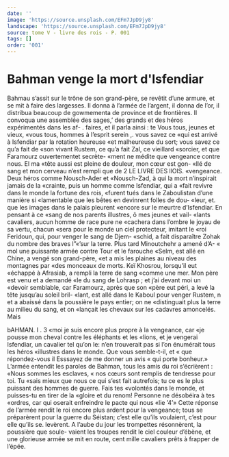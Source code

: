 ```yaml
---
date: ''
image: 'https://source.unsplash.com/EFm7JpD9jy8'
landscape: 'https://source.unsplash.com/EFm7JpD9jy8'
source: tome V - livre des rois - P. 001
tags: []
order: '001'
---
```


# Bahman venge la mort d'Isfendiar

Bahmau s’assit sur le trône de son grand-père, se revêtit d’une armure, et se mit à faire des largesses. Il donna à l’armée de l’argent, il donna de l’or, il
distribua beaucoup de gowmementa de province et de frontières. Il convoqua une assemblée des sages,’
des grands et des héros expérimentés dans les af-
. faires, et il parla ainsi : te Vous tous, jeunes et vieux, «vous tous, hommes à l’esprit serein ,. vous savez ce
«qui est arrivé à Isfendiar par la rotation heureuse
«et malheureuse du sort; vous savez ce qu’a fait de
«son vivant Rustem, ce qu’a fait Zal, ce vieillard «sorcier, et que Faramourz ouvertementet secrète- «ment ne médite que vengeance contre nous. El ma «tête aussi est pleine de douleur, mon cœur est gon- «llé de sang et mon cerveau n’est rempli que de
2 LE LIVRE DES llOlS. «vengeance. Deux héros comme Nousch-Ader et
«Nousch-Zad, à qui la mort n’inspirait jamais de la
«crainte, puis un homme comme Isfendiar, qui a
«fait revivre dans le monde la fortune des rois, «furent tués dans le Zaboulistan d’une manière si
«lamentable que les bêtes en devinrent folles de dou-
«leur, et. que les images dans le palais pleurent «encore sur le meurtre d’Isfendiar. En pensant à ce
«sang de nos parents illustres, ô mes jeunes et vail-
«lants cavaliers, aucun homme de race pure ne «cachera dans l’ombre le joyau de sa vertu, chacun
«sera pour le monde un ciel protecteur, imitant le «roi Feridoun, qui, pour venger le sang de Djem- «schid, a fait disparaître Zohak du nombre des braves
l”«’sur la terre. Plus tard Minoutchehr a amené d’A-
« mol une puissante armée contre Tour et le farouche «Selm, est allé en Chine, a vengé son grand-père,
«et a mis les plaines au niveau des montagnes par «des monceaux de morts. Keï Khosrou, lorsqu’il eut «échappé à Afrasiab, a rempli la terre de sang «comme une mer. Mon père est venu et a demandé
«le du sang de Lohrasp ; et j’ai devant moi un «devoir semblable, car Faramourz, après que son «père eut péri, a levé la tête jusqu’au soleil bril-
«lant, est allé dans le Kaboul pour venger Rustem,
n et a abaissé dans la poussière le pays entier; on ne «distinguait plus la terre au milieu du sang, et on «lançait les chevaux sur les cadavres amoncelés. Mais

bAHMAN. I . 3 «moi je suis encore plus propre à la vengeance, car
«je pousse mon cheval contre les éléphants et les
«lions, et je vengerai Isfendiar, un cavalier tel qu’on le: n’en trouverait pas si l’on énumérait tous les héros
«illustres dans le monde. Que vous semble-t-il, et « que répondez-vous il Esssayez de me donner un avis
« qui porte bonheur.»
L’armée entendit les paroles de Bahman, tous les amis du roi s’écrièrent : «Nous sommes les esclaves,
« nos cœurs sont remplis de tendresse pour toi. Tu «sais mieux que nous ce qui s’est fait autrefois; tu
ce es le plus puissant des hommes de guerre. Fais tes
«volontés dans le monde, et puisses-tu en tirer de la
«gloire et du renom! Personne ne désobéira à tes
«ordres, car qui oserait enfreindre le pacte qui nous «lie ’4’» Cette réponse de l’armée rendit le roi encore
plus ardent pour la vengeance; tous se préparèrent
pour la guerre du Séistan; c’est elle qu’ils voulaient,
c’est pour elle qu’ils se. levèrent. A l’aube du jour
les trompettes résonnèrent, la poussière que soule-
vaient les troupes rendit le ciel couleur d’ébène, et
une glorieuse armée se mit en route, cent mille cavaliers prêts à frapper de l’épée.
